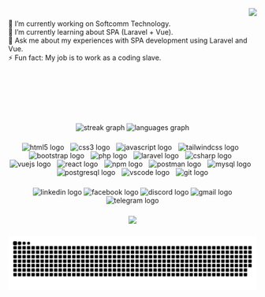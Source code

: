 <img align="right" height="200" src="https://cdn.gencraft.com/prod/user/566e95cc-3e35-45ab-9e87-f8c92295e074/35e79953-a3a2-45a6-997f-87ff6936ca05/images/image0_0.jpg?Expires=1697012246&Signature=IVMtMAIlWpJ0ghP1HccAlZBt9CFHa3XWFTbJszIgx66dpm0I9BFNmT3ReZMlvN7UfnUQDM5B6C-n1Zz07Lch4cSX5N3GRqHZFWHdlROxARENuz6hapHGtUicNs~rl9P2jWj~IsPblWMkFG6aXLGgRtgoRbTHI8WIjaGYCCxNu8-UKbdDB0L6Fciciw46jCYRIlb0F6iHIzGaYnjX0vEFScb2ZvVv31DnFGUhglWj7VKEiAgR8UMeWqByjjRXQv-Y-JA6UoTBlrX0Nk6DLBM4eRNREiXmw-FWlT5YFP2rCcOxSGsCioT7JTSfFyyTei7PE4uR5Li~ko84JY2fnoR56A__&Key-Pair-Id=K3RDDB1TZ8BHT8"  />

###

<p align="left">🔭 I’m currently working on Softcomm Technology.<br>🌱 I’m currently learning about SPA (Laravel + Vue).<br>💬 Ask me about my experiences with SPA development using Laravel and Vue.<br>⚡ Fun fact: My job is to work as a coding slave.</p>

###

<br clear="both">
<br>
<br>

<div align="center">
  <img src="https://streak-stats.demolab.com?user=Littlekt15&locale=en&mode=daily&theme=dracula&hide_border=false&border_radius=5&order=3" height="150" alt="streak graph"  />
  <img src="https://github-readme-stats.vercel.app/api/top-langs?username=Littlekt15&locale=en&hide_title=false&layout=compact&card_width=320&langs_count=5&theme=dracula&hide_border=false&order=2" height="150" alt="languages graph"  />
</div>

###

<div align="center">
  <img src="https://cdn.jsdelivr.net/gh/devicons/devicon/icons/html5/html5-original.svg" height="40" alt="html5 logo"  />
  <img width="5" />
  <img src="https://cdn.jsdelivr.net/gh/devicons/devicon/icons/css3/css3-original.svg" height="40" alt="css3 logo"  />
  <img width="5" />
  <img src="https://cdn.jsdelivr.net/gh/devicons/devicon/icons/javascript/javascript-original.svg" height="40" alt="javascript logo"  />
  <img width="5" />
  <img src="https://skillicons.dev/icons?i=tailwind" height="40" alt="tailwindcss logo"  />
  <img width="5" />
  <img src="https://cdn.jsdelivr.net/gh/devicons/devicon/icons/bootstrap/bootstrap-original.svg" height="40" alt="bootstrap logo"  />
  <img width="5" />
  <img src="https://skillicons.dev/icons?i=php" height="40" alt="php logo"  />
  <img width="5" />
  <img src="https://skillicons.dev/icons?i=laravel" height="40" alt="laravel logo"  />
  <img width="5" />
  <img src="https://skillicons.dev/icons?i=cs" height="40" alt="csharp logo"  />
  <img width="5" />
  <img src="https://skillicons.dev/icons?i=vue" height="40" alt="vuejs logo"  />
  <img width="5" />
  <img src="https://cdn.jsdelivr.net/gh/devicons/devicon/icons/react/react-original.svg" height="40" alt="react logo"  />
  <img width="5" />
  <img src="https://cdn.jsdelivr.net/gh/devicons/devicon/icons/npm/npm-original-wordmark.svg" height="40" alt="npm logo"  />
  <img width="5" />
  <img src="https://skillicons.dev/icons?i=postman" height="40" alt="postman logo"  />
  <img width="5" />
  <img src="https://cdn.jsdelivr.net/gh/devicons/devicon/icons/mysql/mysql-original.svg" height="40" alt="mysql logo"  />
  <img width="5" />
  <img src="https://cdn.jsdelivr.net/gh/devicons/devicon/icons/postgresql/postgresql-original.svg" height="40" alt="postgresql logo"  />
  <img width="5" />
  <img src="https://cdn.jsdelivr.net/gh/devicons/devicon/icons/vscode/vscode-original.svg" height="40" alt="vscode logo"  />
  <img width="5" />
  <img src="https://skillicons.dev/icons?i=git" height="40" alt="git logo"  />
</div>

###

<div align="center">
  <img src="https://raw.githubusercontent.com/maurodesouza/profile-readme-generator/master/src/assets/icons/social/linkedin/default.svg" width="52" height="40" alt="linkedin logo"  />
  <img src="https://raw.githubusercontent.com/maurodesouza/profile-readme-generator/master/src/assets/icons/social/facebook/default.svg" width="52" height="40" alt="facebook logo"  />
  <img src="https://raw.githubusercontent.com/maurodesouza/profile-readme-generator/master/src/assets/icons/social/discord/default.svg" width="52" height="40" alt="discord logo"  />
  <img src="https://raw.githubusercontent.com/maurodesouza/profile-readme-generator/master/src/assets/icons/social/gmail/default.svg" width="52" height="40" alt="gmail logo"  />
  <img src="https://raw.githubusercontent.com/maurodesouza/profile-readme-generator/master/src/assets/icons/social/telegram/default.svg" width="52" height="40" alt="telegram logo"  />
</div>

###

<div align="center">
  <img src="https://profile-counter.glitch.me/Littlekt15/count.svg?"  />
</div>

###

![Snake animation](https://github.com/LittleKt15/LittleKt15/blob/output/github-contribution-grid-snake.svg)

###
